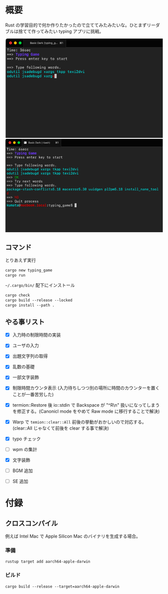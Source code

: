# 概要
Rust の学習目的で何か作りたかったので立ててみたみたいな。ひとまずリーダブルは捨てて作ってみたい typing アプリに挑戦。

![sample](./ScreenShot1.png)
![sample](./ScreenShot2.png)

## コマンド
とりあえず実行

```shell
cargo new typing_game
cargo run
```

`~/.cargo/bin/` 配下にインストール

```shell
cargo check
cargo build --release --locked
cargo install --path .
```

## やる事リスト

- [x] 入力時の制限時間の実装
- [x] ユーザの入力
- [x] 出題文字列の取得
- [x] 乱数の基礎
- [x] 一部文字装飾
- [x] 制限時間カウンタ表示 (入力待ちしつつ別の場所に時間のカウンターを置くことが一番苦労した)
- [x] termion::Restore 後 io::stdin で Backspace が "^R\\n" 扱いになってしまうを修正する。(Canonicl mode をやめて Raw mode に移行することで解決)
- [x] Warp で `temion::clear::All` 前後の挙動がおかしいので対応する。(clear::All じゃなくて前後を clear する事で解決)
- [x] typo チェック
- [ ] wpm の集計
- [x] 文字装飾
- [ ] BGM 追加
- [ ] SE 追加


# 付録
## クロスコンパイル
例えば Intel Mac で Apple Silicon Mac のバイナリを生成する場合。

### 準備
```shell
rustup target add aarch64-apple-darwin
```

### ビルド
```shell
cargo build --release --target=aarch64-apple-darwin
```
